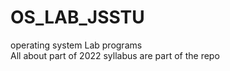 # OS_LAB_JSSTU
operating system Lab programs   
All about part of 2022 syllabus are part of the repo
